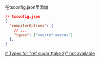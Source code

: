 


在tsconfig.json里添加

```json
// tsconfig.json
{
  "compilerOptions": {
    // ...
    "types": ["vue/ref-macros"]
  },
}
```




[# Types for "ref sugar (take 2)" not available](https://github.com/johnsoncodehk/volar/issues/521)
